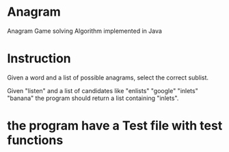 # Anagram
Anagram Game solving Algorithm implemented in Java 

# Instruction 
Given a word and a list of possible anagrams, select the correct sublist.

Given "listen" and a list of candidates like "enlists" "google" "inlets" "banana" the program should return a list containing "inlets".

# the program have a Test file with test functions
